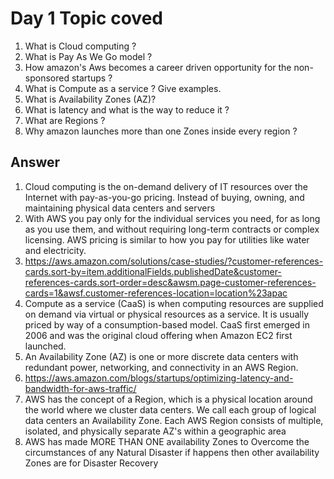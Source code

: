 # Day 1 Topic coved 
1. What is Cloud computing ?
1. What is Pay As We Go model ?
1. How amazon's Aws becomes a career driven opportunity for the non- sponsored startups ?
1. What is Compute as a service ? Give examples.
1. What is Availability Zones (AZ)?
1. What is latency and what is the way to reduce it ?
1.  What are Regions ?
1. Why amazon launches more than one Zones inside every region ?
## Answer 
1. Cloud computing is the on-demand delivery of IT resources over the Internet with pay-as-you-go pricing. Instead of buying, owning, and maintaining physical data centers and servers
2. With AWS you pay only for the individual services you need, for as long as you use them, and without requiring long-term contracts or complex licensing.  AWS pricing is similar to how you pay for utilities like water and electricity.
3. https://aws.amazon.com/solutions/case-studies/?customer-references-cards.sort-by=item.additionalFields.publishedDate&customer-references-cards.sort-order=desc&awsm.page-customer-references-cards=1&awsf.customer-references-location=location%23apac
4. Compute as a service (CaaS) is when computing resources are supplied on demand via virtual or physical resources as a service. It is usually priced by way of a consumption-based model. CaaS first emerged in 2006 and was the original cloud offering when Amazon EC2 first launched.
5. An Availability Zone (AZ) is one or more discrete data centers with redundant power, networking, and connectivity in an AWS Region.
6. https://aws.amazon.com/blogs/startups/optimizing-latency-and-bandwidth-for-aws-traffic/
7. AWS has the concept of a Region, which is a physical location around the world where we cluster data centers. We call each group of logical data centers an Availability Zone. Each AWS Region consists of multiple, isolated, and physically separate AZ's within a geographic area
8. AWS has made MORE THAN ONE availability Zones to Overcome the circumstances of any Natural Disaster if happens  then other availability Zones are for Disaster Recovery
